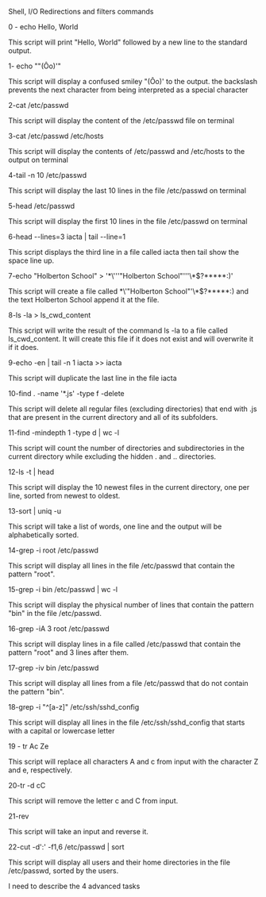Shell, I/O Redirections and filters commands

0 - echo Hello, World

This script will print "Hello, World" followed by a new line to the standard output.

1- echo "\"(Ôo)'"


This script will display a confused smiley "(Ôo)' to the output. the backslash prevents the next character from being interpreted as a special character

2-cat /etc/passwd

This script will display the content of the /etc/passwd file on terminal

3-cat /etc/passwd /etc/hosts

This script will display the contents of /etc/passwd and /etc/hosts to the output on terminal

4-tail -n 10 /etc/passwd

This script will display the last 10 lines in the file /etc/passwd on terminal

5-head /etc/passwd

This script will display the first 10 lines in the file /etc/passwd on terminal

6-head --lines=3 iacta | tail --line=1

This script displays the third line in a file called iacta  then tail show the space line up.

7-echo "Holberton School" > '\*\\'\''"Holberton School"\'\''\\*$\?\*\*\*\*\*:)'

This script will create a file called \*\\'"Holberton School"\'\\*$\?\*\*\*\*\*:) 
and the  text Holberton School append it  at the file.

8-ls -la > ls_cwd_content

This script will write the result of the command ls -la to a file called ls_cwd_content. It will create this file if it does not exist and will overwrite it if it does.

9-echo -en | tail -n 1 iacta >> iacta

This script will duplicate the last line in the file iacta 

10-find . -name '*.js' -type f -delete

This script will delete all regular files (excluding directories) that end with .js that are present in the current directory and all of its subfolders.

11-find -mindepth 1 -type d | wc -l

This script will count the number of directories and subdirectories in the current directory while excluding 
the hidden . and .. directories.

12-ls -t | head


This script will display the 10 newest files in the current directory, one per line, sorted from newest to oldest.

13-sort | uniq -u

This script will take a list of words, one line and the output will be alphabetically sorted.

14-grep -i root /etc/passwd

This script will display all lines in the file /etc/passwd that contain the pattern "root".

15-grep -i bin /etc/passwd | wc -l

This script will display the physical number of lines that contain the pattern "bin" in the file /etc/passwd.

16-grep -iA 3 root /etc/passwd

This script will display lines in a file called /etc/passwd that contain the pattern "root" and 3 lines after them.

17-grep -iv bin /etc/passwd

This script will display all lines from a file /etc/passwd that do not contain the pattern "bin".

18-grep -i "^[a-z]" /etc/ssh/sshd_config

This script will display all lines in the file /etc/ssh/sshd_config that starts with a capital or lowercase letter

19 - tr Ac Ze

This script will replace all characters A and c from input with the character Z and e, respectively.

20-tr -d cC

This script will remove the letter c and C from input.

21-rev

This script will take an input and reverse it.

22-cut -d':' -f1,6 /etc/passwd | sort

This script will display all users and their home directories in the file /etc/passwd, sorted by the users.

I need to describe the 4 advanced tasks
